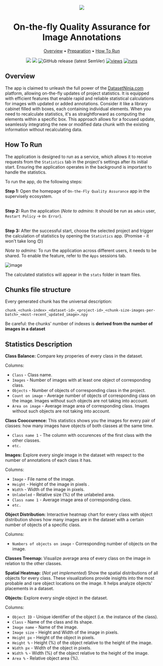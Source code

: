 <div align="center" markdown>
<img src="poster placeholder"/>

# On-the-fly Quality Assurance for Image Annotations

<p align="center">
  <a href="#Overview">Overview</a> •
  <a href="#Preparation">Preparation</a> •
  <a href="#How-To-Run">How To Run</a>
</p>

[![](https://img.shields.io/badge/supervisely-ecosystem-brightgreen)](https://ecosystem.supervisely.com/apps/supervisely-ecosystem/quality-assurance-for-image-annotations)
[![](https://img.shields.io/badge/slack-chat-green.svg?logo=slack)](https://supervisely.com/slack)
![GitHub release (latest SemVer)](https://img.shields.io/github/v/release/supervisely-ecosystem/quality-assurance-for-image-annotations)
[![views](https://app.supervisely.com/img/badges/views/supervisely-ecosystem/quality-assurance-for-image-annotations.png)](https://supervisely.com)
[![runs](https://app.supervisely.com/img/badges/runs/supervisely-ecosystem/quality-assurance-for-image-annotations.png)](https://supervisely.com)

</div>

## Overview

The app is claimed to unleash the full power of the [DatasetNinja.com](https://datasetninja.com) platform, allowing on-the-fly updates of project statistics. It is equipped with efficient features that enable rapid and reliable statistical calculations for images with updated or added annotations. Consider it like a library cabinet filled with boxes, each containing individual elements. When you need to recalculate statistics, it's as straightforward as computing the elements within a specific box. This approach allows for a focused update, seamlessly integrating the new or modified data chunk with the existing information without recalculating data.

## How To Run

The application is designed to run as a service, which allows it to receive requests from the `Statistics` tab in the project's settings after its initial start. Ensuring the application operates in the background is important to handle the statistics.

To run the app, do the following steps:

**Step 1:** Open the homepage of `On-the-Fly Quality Assurance` app in the supervisely ecosystem.<br><br>

**Step 2:** Run the application (*Note to admins*: It should be run as `admin` user, `Restart Policy` -> `On Error`).<br><br>

**Step 3:** After the successful start, choose the selected project and trigger the calculation of statistics by opening the `Statistics` app. (Promise - it won't take long 😊)

*Note to admins:* To run the application across different users, it needs to be shared. To enable the feature, refer to the `Apps` sessions tab.

![image](https://github.com/supervisely-ecosystem/quality-assurance-for-image-annotations/assets/78355358/8c9bb566-3445-4fff-9a31-bfee2c4c60b9)


The calculated statistics will appear in the `stats` folder in team files.

## Chunks file structure

Every generated chunk has the universal description:

```
chunk_<chunk-index>_<dataset-id>_<project-id>_<chunk-size-images-per-batch>_<most-recent_updated_image>.npy
```

Be careful: the chunks' number of indexes is **derived from the number of images in a dataset**

## Statistics Description

**Class Balance:** Compare key properies of every class in the dataset.

Columns:

* `Class` - Class name.
* `Images` - Number of images with at least one object of corresponding class.
* `Objects` - Number of objects of corresponding class in the project.
* `Count on image` - Average number of objects of corresponding class on the image. Images without such objects are not taking into account.
* `Area on image` - Average image area of corresponding class. Images without such objects are not taking into account.

**Class Cooccurence:** This statistics shows you the images for every pair of classes: how many images have objects of both classes at the same time.

* `Class name 1` - The column with occurences of the first class with the other classes.
* `etc.`

**Images:** Explore every single image in the dataset with respect to the number of annotations of each class it has.

Columns:

* `Image` - File name of the image.
* `Height` - Height of the image in pixels .
* `Width` - Width of the image in pixels.
* `Unlabeled` - Relative size (%) of the unlabeled area.
* `Class name 1` - Average image area of corresponding class.
* `etc.`

**Object Distribution:** Interactive heatmap chart for every class with object distribution shows how many images are in the dataset with a certain number of objects of a specific class.

Columns:

* `Numbers of objects on image` - Corresponding number of objects on the image.

**Classes Treemap:** Visualize average area of every class on the image in relation to the other classes.

**Spatial Heatmap:** (*Not yet implemented*) Show the spatial distributions of all objects for every class. These visualizations provide insights into the most probable and rare object locations on the image. It helps analyze objects' placements in a dataset.

**Objects:** Explore every single object in the dataset.

Columns:

* `Object ID` - Unique identifier of the object (i.e. the instance of the class).
* `Class` - Name of the class and its shape.
* `Image name` - Name of the image.
* `Image size` - Height and Width of the image in pixels.
* `Height px` - Height of the object in pixels.
* `Height %` - Height (%) of the object relative to the height of the image.
* `Width px` - Width of the object in pixels.
* `Width %` - Width (%) of the object relative to the height of the image.
* `Area %` - Relative object area (%).

